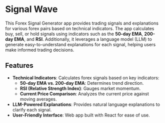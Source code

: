 # Signal Wave

This Forex Signal Generator app provides trading signals and explanations for various forex pairs based on technical indicators. The app calculates buy, sell, or hold signals using indicators such as the **50-day EMA**, **200-day EMA**, and **RSI**. Additionally, it leverages a language model (LLM) to generate easy-to-understand explanations for each signal, helping users make informed trading decisions.

## Features
- **Technical Indicators**: Calculates forex signals based on key indicators:
  - **50-day EMA vs. 200-day EMA**: Determines trend direction.
  - **RSI (Relative Strength Index)**: Gauges market momentum.
  - **Current Price Comparison**: Analyzes the current price against moving averages.
- **LLM-Powered Explanations**: Provides natural language explanations to clarify each signal.
- **User-Friendly Interface**: Web app built with React for ease of use.

